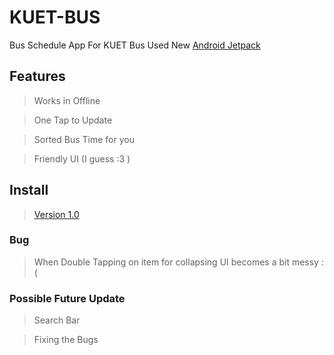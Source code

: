 # KUET-BUS
Bus Schedule App For KUET Bus 
Used New [Android Jetpack](https://developer.android.com/jetpack/)

## Features
> Works in Offline

> One Tap to Update

> Sorted Bus Time for you

> Friendly UI (I guess :3 )

## Install
> [Version 1.0](https://github.com/sabertooth9/KUET-BUS/blob/master/APK/KUET%20BUS.apk)

### Bug
> When Double Tapping on item for collapsing UI becomes a bit messy :(

### Possible Future Update
> Search Bar

> Fixing the Bugs
